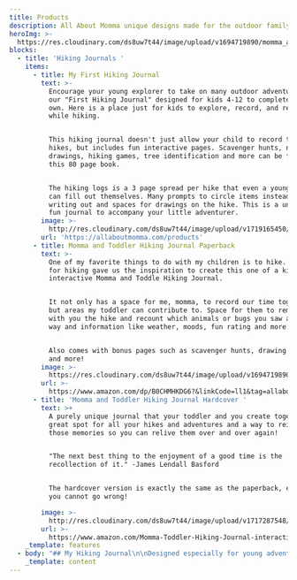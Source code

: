 ```yaml
---
title: Products
description: All About Momma unique designs made for the outdoor family and friends
heroImg: >-
  https://res.cloudinary.com/ds8uw7t44/image/upload/v1694719890/momma_and_toddler_hiking_jounral_zsmmyq.jpg
blocks:
  - title: 'Hiking Journals '
    items:
      - title: My First Hiking Journal
        text: >-
          Encourage your young explorer to take on many outdoor adventures with
          our "First Hiking Journal" designed for kids 4-12 to complete on their
          own. Here is a place just for kids to explore, record, and remember
          while hiking. 


          This hiking journal doesn't just allow your child to record their
          hikes, but includes fun interactive pages. Scavenger hunts, nature
          drawings, hiking games, tree identification and more can be found in
          this 80 page book. 


          The hiking logs is a 3 page spread per hike that even a younger child
          can fill out themselves. Many prompts to circle items instead of
          writing out and spaces for drawings on the hike. This is a unique and
          fun journal to accompany your little adventurer. 
        image: >-
          http://res.cloudinary.com/ds8uw7t44/image/upload/v1719165450/my_first_hiking_journal_ttu9wv.jpg
        url: 'https://allaboutmomma.com/products'
      - title: Momma and Toddler Hiking Journal Paperback
        text: >-
          One of my favorite things to do with my children is to hike. Our love
          for hiking gave us the inspiration to create this one of a kind
          interactive Momma and Toddle Hiking Journal.


          It not only has a space for me, momma, to record our time together,
          but areas my toddler can contribute to. Space for them to remember
          with you the hike and recount which animals or bugs you saw along the
          way and information like weather, moods, fun rating and more. 


          Also comes with bonus pages such as scavenger hunts, drawing spaces
          and more! 
        image: >-
          https://res.cloudinary.com/ds8uw7t44/image/upload/v1694719890/momma_and_toddler_hiking_jounral_zsmmyq.jpg
        url: >-
          https://www.amazon.com/dp/B0CHMHKDG6?&linkCode=ll1&tag=allaboutmom06-20&linkId=a894d66ee81d5d7da501d95f95cfbc7c&language=en_US&ref_=as_li_ss_tl
      - title: 'Momma and Toddler Hiking Journal Hardcover '
        text: >+
          A purely unique journal that your toddler and you create together. A
          great spot for all your hikes and adventures and a way to reinforce
          those memories so you can relive them over and over again!


          "The next best thing to the enjoyment of a good time is the
          recollection of it." -James Lendall Basford


          The hardcover version is exactly the same as the paperback, either way
          you cannot go wrong! 

        image: >-
          http://res.cloudinary.com/ds8uw7t44/image/upload/v1717287548/hardcover_momma_and_toddler_journal_raw22c.jpg
        url: >-
          https://www.amazon.com/Momma-Toddler-Hiking-Journal-interactive/dp/B0CHS3V1L7?_encoding=UTF8&qid=&sr=&linkCode=ll1&tag=allaboutmom06-20&linkId=00fd137a4eda2377dad63aafab6bd9c2&language=en_US&ref_=as_li_ss_tl
    _template: features
  - body: "## My Hiking Journal\n\nDesigned especially for young adventurers to tweens,\_this one of a kind journal is the perfect companion for their outdoor explorations. Packed with easy-to-use hiking logs and ample space for budding artists to sketch the wonders of nature they encounter, it's an ideal first hiking journal.\n\nBut that's not all! This journal goes beyond the ordinary with special features tailored to enhance the hiking experience. Engage in thrilling scavenger hunts, play exciting hiking games, and learn to identify the tracks of fascinating wildlife along the trail.\n\nWith ['A Kid's Hiking Journal,](https://www.amazon.com/My-First-Hiking-Journal-Adventures/dp/B0D7MLZXCN/ref=sr_1_1?crid=14Z8YZRXPA06X\\&dib=eyJ2IjoiMSJ9.WpGE313Te3k04e0JnP2REiBBN5fWzOCuMXg-Uu5Cl5IXagYAQR1W0amu11VXYyo4qd0faTBHBwud-xe2C-iFRtoA_siGOj7-XhKulVcEcmxGWik7lL-t0Plx9AHEQyR2KDnKScosEozRnWyNp79uFKlbStcDULGShGpAJ1pqApNuTwyaO4EekPH_Rcz-t_S7BcSRB67CRipYCPx1KTem2KQclWfK1QemOxc3JXv9EU5aEkWEQx8H07A9CVY_bsS345FWmZHTKtvaObhI2CE5q8uoMe3A-JgyFLcflz0Whdo.b5OucuXrLkvMyGlMRQ6oYvCmLMmIKEY4w8HZkrHUBNI\\&dib_tag=se\\&keywords=my+first+hiking+journal\\&qid=1719165414\\&sprefix=my+first+hiking+journal%2Caps%2C81\\&sr=8-1)' every trek becomes an educational and unforgettable adventure. Get ready to unleash your inner explorer and create lasting memories in the great outdoors!\n\nIncludes:\n\n* 15 Hiking Logs with Space for Nature Drawings\n* Packing Checklist\n* 8 Unique Scavenger Hunts\n* Hiking Game Pages\n* Pages to Attach Hiking Photos\n* Tree Identification Page\n* Animal Identification Page\n* Space for Hiking Goals and Notes\n* Additional Drawing Pages\n\n\n\"My Hiking Journal for Kids\" is a must have and brings excitement to your child's hiking adventures. A space for them to remember their awesome adventures and relive at any time.\n\n## Momma and Toddler Interactive Hiking Journal\n\nUnlock the magic of every moment with our [Momma and Toddler Interactive Journal](https://www.amazon.com/Momma-Toddler-Hiking-Journal-interactive/dp/B0CHMHKDG6/ref=tmm_pap_swatch_0?_encoding=UTF8\\&dib_tag=se\\&dib=eyJ2IjoiMSJ9.ze1mo1w6CWrsE8oTfkTsOnF6x1x05xUPyTZom4s_96M.GMdCPyKM1gCR9cG_0EuUMSygKv6lLn3qCKSwejeOZEw\\&qid=1719166361\\&sr=1-2). From the first giggle to the endless adventures, capture the joy of parenthood with a keepsake that grows with your little one. Start creating memories that last a lifetime today!\n\nIncludes:\n\n* **Trail finding information and planning**\n* **Snack planning page**\n* **Ideas for added fun on the trails**\n* **Goal setting**\n* **22 hiking logs**\n* **6 scavenger hunts**\n* **7 pages of memories**\n* **6 hiking summary pages**\n* **5 Nature drawing spaces**![momma and toddler reviewing hiking journal](http://res.cloudinary.com/ds8uw7t44/image/upload/v1718729923/charlie_and_me_hiking_journal_discussion_i1srle.jpg)\n\nJournaling allows you and your little one to not forget the amazing adventures you embark on today. A year or twenty years down the line you will have this creative space showcasing how much fun you had together. A place to not forget and to relive whenever you want.\n"
    _template: content
---
```


